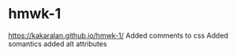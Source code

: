 # hmwk-1
 https://kakaralan.github.io/hmwk-1/
Added comments to css
Added somantics
added alt attributes
